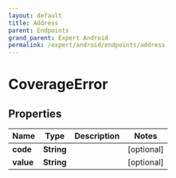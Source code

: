 ```yaml
---
layout: default
title: Address
parent: Endpoints
grand_parent: Expert Android
permalink: /expert/android/endpoints/address
---
```


# CoverageError

## Properties
Name | Type | Description | Notes
------------ | ------------- | ------------- | -------------
**code** | **String** |  |  [optional]
**value** | **String** |  |  [optional]



